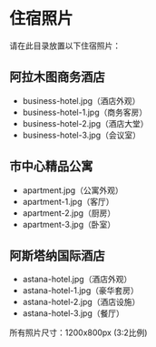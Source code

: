 # 住宿照片

请在此目录放置以下住宿照片：

## 阿拉木图商务酒店
- business-hotel.jpg（酒店外观）
- business-hotel-1.jpg（商务客房）
- business-hotel-2.jpg（酒店大堂）
- business-hotel-3.jpg（会议室）

## 市中心精品公寓
- apartment.jpg（公寓外观）
- apartment-1.jpg（客厅）
- apartment-2.jpg（厨房）
- apartment-3.jpg（卧室）

## 阿斯塔纳国际酒店
- astana-hotel.jpg（酒店外观）
- astana-hotel-1.jpg（豪华套房）
- astana-hotel-2.jpg（酒店设施）
- astana-hotel-3.jpg（餐厅）

所有照片尺寸：1200x800px (3:2比例)
